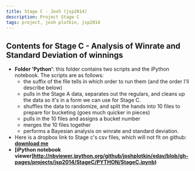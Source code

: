 ```yaml
---
title: Stage C - Josh (jsp2014)
description: Project Stage C
tags: project, josh plotkin, jsp2014
---
```


## Contents for Stage C - Analysis of Winrate and Standard Deviation of winnings

* __Folder 'Python'__: this folder contains two scripts and the iPython notebook. The scripts are as follows:
	* the suffix of the file tells in which order to run them (and the order I'll describe below)
	* pulls in the Stage A data, separates out the regulars, and cleans up the data so it's in a form we can use for Stage C.
	* shuffles the data to randomize, and split the hands into 10 files to prepare for bucketing (goes much quicker in pieces)
	* pulls in the 10 files and assigns a bucket number
	* merges the 10 files together
	* performs a Bayesian analysis on winrate and standard deviation.
*  Here is a dropbox link to Stage c's csv files, which will not fit on github: __[download me](https://www.dropbox.com/sh/rywkbemje177yia/JFZcJ_N4bU)__
* __[iPython notebook viewer]http://nbviewer.ipython.org/github/joshplotkin/edav/blob/gh-pages/projects/jsp2014/StageC/PYTHON/StageC.ipynb)__